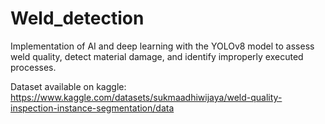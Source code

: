 # Weld_detection
Implementation of AI and deep learning with the YOLOv8 model to assess weld quality, detect material damage, and identify improperly executed processes.

Dataset available on kaggle: https://www.kaggle.com/datasets/sukmaadhiwijaya/weld-quality-inspection-instance-segmentation/data
